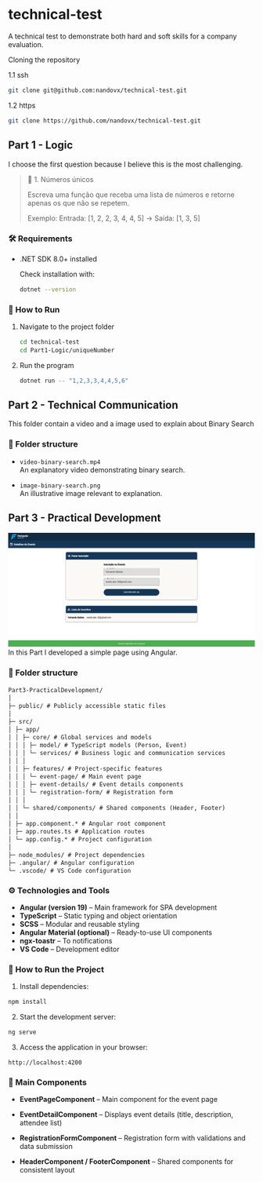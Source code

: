 # technical-test

A technical test to demonstrate both hard and soft skills for a company evaluation.

Cloning the repository

1.1 ssh

```bash
git clone git@github.com:nandovx/technical-test.git
```

1.2 https

```bash
git clone https://github.com/nandovx/technical-test.git
```

## Part 1 - Logic

I choose the first question because I believe this is the most challenging.

> 🔸 1. Números únicos
>
> Escreva uma função que receba uma lista de números e retorne apenas os que não se repetem.
>
> Exemplo: Entrada: [1, 2, 2, 3, 4, 4, 5] → Saída: [1, 3, 5]

### 🛠 Requirements

- .NET SDK 8.0+ installed

  Check installation with:

  ```bash
  dotnet --version
  ```

### 🚀 How to Run

1. Navigate to the project folder

   ```bash
   cd technical-test
   cd Part1-Logic/uniqueNumber
   ```

2. Run the program

   ```bash
   dotnet run -- "1,2,3,3,4,4,5,6"
   ```

## Part 2 - Technical Communication

This folder contain a video and a image used to explain about Binary Search

### 📂 Folder structure

- `video-binary-search.mp4`  
   An explanatory video demonstrating binary search.

- `image-binary-search.png`  
   An illustrative image relevant to explanation.

## Part 3 - Practical Development

![alt text](assets/image.png)
In this Part I developed a simple page using Angular.

### 📂 Folder structure

```
Part3-PracticalDevelopment/
│
├─ public/ # Publicly accessible static files
│
├─ src/
│ ├─ app/
│ │ ├─ core/ # Global services and models
│ │ │ ├─ model/ # TypeScript models (Person, Event)
│ │ │ └─ services/ # Business logic and communication services
│ │ │
│ │ ├─ features/ # Project-specific features
│ │ │ └─ event-page/ # Main event page
│ │ │ ├─ event-details/ # Event details components
│ │ │ └─ registration-form/ # Registration form
│ │ │
│ │ └─ shared/components/ # Shared components (Header, Footer)
│ │
│ ├─ app.component.* # Angular root component
│ ├─ app.routes.ts # Application routes
│ └─ app.config.* # Project configuration
│
├─ node_modules/ # Project dependencies
├─ .angular/ # Angular configuration
└─ .vscode/ # VS Code configuration
```

### ⚙️ Technologies and Tools

- **Angular (version 19)** – Main framework for SPA development
- **TypeScript** – Static typing and object orientation
- **SCSS** – Modular and reusable styling
- **Angular Material (optional)** – Ready-to-use UI components
- **ngx-toastr** – To notifications
- **VS Code** – Development editor

### 🚀 How to Run the Project

1. Install dependencies:

```bash
npm install
```

2. Start the development server:

```bash
ng serve
```

3. Access the application in your browser:

```text
http://localhost:4200
```

### 🧩 Main Components

- **EventPageComponent** – Main component for the event page

- **EventDetailComponent** – Displays event details (title, description, attendee list)

- **RegistrationFormComponent** – Registration form with validations and data submission

- **HeaderComponent / FooterComponent** – Shared components for consistent layout
